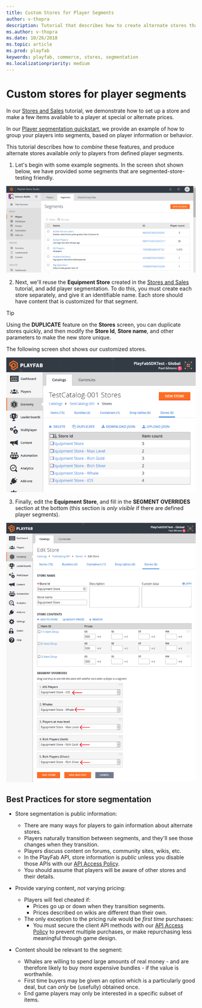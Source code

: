```yaml
---
title: Custom Stores for Player Segments
author: v-thopra
description: Tutorial that describes how to create alternate stores that are available only to players from defined Player Segments.
ms.author: v-thopra
ms.date: 10/26/2018
ms.topic: article
ms.prod: playfab
keywords: playfab, commerce, stores, segmentation
ms.localizationpriority: medium
---
```


# Custom stores for player segments

In our [Stores and Sales](stores-and-sales.md) tutorial, we demonstrate how to set up a store and make a few items available to a player at special or alternate prices.

In our [Player segmentation quickstart](../../analytics/segmentation/quickstart.md), we provide an example of how to group your players into segments, based on player information or behavior.

This tutorial describes how to *combine* these features, and produce alternate stores available *only* to players from defined player segments.

1. Let's begin with some example segments. In the screen shot shown below, we have provided some segments that are segmented-store-testing friendly.

![Game Manager - Players - Segments - Example Segments](media/tutorials/game-manager-players-segments-new-segment.png)  

2. Next, we'll reuse the **Equipment Store** created in the [Stores and Sales](stores-and-sales.md) tutorial, and add player segmentation. To do this, you must create each store separately, and give it an identifiable name. Each store should have content that is customized for that segment.

> [!TIP]
> Using the **DUPLICATE** feature on the **Stores** screen, you can duplicate stores quickly, and then modify the **Store Id**, **Store name**, and other parameters to make the new store unique.  

The following screen shot shows our customized stores.

![Game Manager - Economy - Catalogs - Stores](media/tutorials/game-manager-economy-catalogs-stores.png)  

3. Finally, edit the **Equipment Store**, and fill in the **SEGMENT OVERRIDES** section at the bottom (this section is *only visible* if there are defined player segments).

![Game Manager - Edit Store - Segment Overrides](media/tutorials/game-manager-edit-store-segment-overrides.png)  

## Best Practices for store segmentation

- Store segmentation is public information:
  - There are many ways for players to gain information about alternate stores.
  - Players naturally transition between segments, and they'll see those changes when they transition.
  - Players discuss content on forums, community sites, wikis, etc.
  - In the PlayFab API, store information is *public* unless you disable those APIs with our [API Access Policy](../../config/gamemanager/api-access-policy.md).
  - You should assume that players will be aware of other stores and their details.

- Provide varying content, *not* varying pricing:
  - Players will feel cheated if:
    - Prices go up or down when they transition segments.
    - Prices described on wikis are different than their own.
  - The only exception to the pricing rule would be *first time* purchases:
    - You must secure the client API methods with our [API Access Policy](../../config/gamemanager/api-access-policy.md) to prevent multiple purchases, or make repurchasing less meaningful through game design.

- Content should be relevant to the segment:
  - Whales are willing to spend large amounts of real money - and are therefore likely to buy more expensive bundles - if the value is worthwhile.
  - First time buyers may be given an option which is a particularly good deal, but can *only* be (usefully) obtained once.
  - End game players may only be interested in a specific subset of items.

